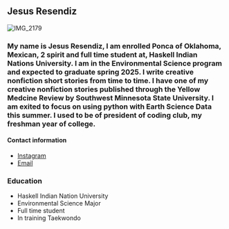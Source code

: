 ## Jesus Resendiz
![IMG_2179](https://github.com/user-attachments/assets/b35f0e2f-a05e-43cd-8368-90781fbf7d9b)

### My name is Jesus Resendiz, I am enrolled Ponca of Oklahoma, Mexican, 2 spirit and full time student at, Haskell Indian Nations University. I am in the Environmental Science program and expected to graduate spring 2025. I write creative nonfiction short stories from time to time. I have one of my creative nonfiction stories published through the Yellow Medcine Review by Southwest Minnesota State University. I am exited to focus on using python with Earth Science Data this summer. I used to be of president of coding club, my freshman year of college.

#### Contact information
* [Instagram](https://www.instagram.com/jessenstuff/)
* [Email](Jesus.resendiz@haskell.edu)

### Education
* Haskell Indian Nation University 
* Environmental Science Major
* Full time student
* In training Taekwondo 
